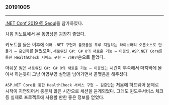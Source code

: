 ### 20191005
---

[.NET Conf 2019 @ Seoul](https://www.imaso.co.kr/archives/5381)을 참가하였다.

처음 키노트에서 본 동영상은 굉장히 좋았다.

키노트를 들은 이후에 `여러 .NET 구현과 플랫폼을 두루 지원하는 라이브러리 오픈소스로 만들기 – 홍민희`를 들었으며, `새로워진 C#: C# 8의 새로운 기능 – 이종인`, `ASP.NET Core를 통한 HealthCheck 서비스 구현 – 김홍민`순으로 들었다.

아쉬운 점은 `새로워진 C#: C# 8의 새로운 기능 – 이종인`는 시간이 부족해서 마지막에 몰아서 하는듯이 그냥 어영부영 설명을 넘어가면서 끝맺음을 해주셨다.

`ASP.NET Core를 통한 HealthCheck 서비스 구현 – 김홍민`는 처음에 하드웨어 문제로 시작이 지연되어서 충분치 않은 시간으로 세션을 듣게되었다. 그래도 윈도우서비스 체크 등 실제로 프로젝트에 사용할 만한 좋은 정보를 얻었다.
